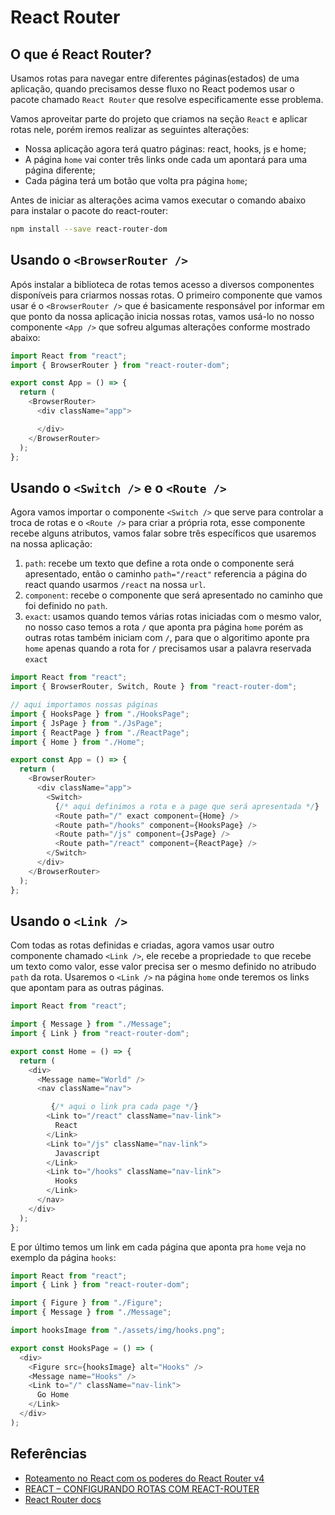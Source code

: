 # React Router

## O que é React Router?

Usamos rotas para navegar entre diferentes páginas\(estados\) de uma aplicação, quando precisamos desse fluxo no React podemos usar o pacote chamado `React Router` que resolve especificamente esse problema.

Vamos aproveitar parte do projeto que criamos na seção `React` e aplicar rotas nele, porém iremos realizar as seguintes alterações:

* Nossa aplicação agora terá quatro páginas: react, hooks, js e home;
* A página `home` vai conter três links onde cada um apontará para uma página diferente;
* Cada página terá um botão que volta pra página `home`;

Antes de iniciar as alterações acima vamos executar o comando abaixo para instalar o pacote do react-router:

```bash
npm install --save react-router-dom
```

## Usando o `<BrowserRouter />`

Após instalar a biblioteca de rotas temos acesso a diversos componentes disponíveis para criarmos nossas rotas. O primeiro componente que vamos usar é o `<BrowserRouter />` que é basicamente responsável por informar em que ponto da nossa aplicação inicia nossas rotas, vamos usá-lo no nosso componente `<App />` que sofreu algumas alterações conforme mostrado abaixo:

```javascript
import React from "react";
import { BrowserRouter } from "react-router-dom";

export const App = () => {
  return (
    <BrowserRouter>
      <div className="app">

      </div>
    </BrowserRouter>
  );
};
```

## Usando o `<Switch />` e o `<Route />`

Agora vamos importar o componente `<Switch />` que serve para controlar a troca de rotas e o `<Route />` para criar a própria rota, esse componente recebe alguns atributos, vamos falar sobre três específicos que usaremos na nossa aplicação:

1. `path`: recebe um texto que define a rota onde o componente será apresentado, então o caminho `path="/react"` referencia a página do react quando usarmos `/react` na nossa `url`.
2. `component`: recebe o componente que será apresentado no caminho que foi definido no `path`.
3. `exact`: usamos quando temos várias rotas iniciadas com o mesmo valor, no nosso caso temos a rota `/` que aponta pra página `home` porém as outras rotas também iniciam com `/`, para que o algoritimo aponte pra `home` apenas quando a rota for `/` precisamos usar a palavra reservada `exact`

```javascript
import React from "react";
import { BrowserRouter, Switch, Route } from "react-router-dom";

// aqui importamos nossas páginas
import { HooksPage } from "./HooksPage";
import { JsPage } from "./JsPage";
import { ReactPage } from "./ReactPage";
import { Home } from "./Home";

export const App = () => {
  return (
    <BrowserRouter>
      <div className="app">
        <Switch>
          {/* aqui definimos a rota e a page que será apresentada */}
          <Route path="/" exact component={Home} />
          <Route path="/hooks" component={HooksPage} />
          <Route path="/js" component={JsPage} />
          <Route path="/react" component={ReactPage} />
        </Switch>
      </div>
    </BrowserRouter>
  );
};
```

## Usando o `<Link />`

Com todas as rotas definidas e criadas, agora vamos usar outro componente chamado `<Link />`, ele recebe a propriedade `to` que recebe um texto como valor, esse valor precisa ser o mesmo definido no atribudo `path` da rota. Usaremos o `<Link />` na página `home` onde teremos os links que apontam para as outras páginas.

```javascript
import React from "react";

import { Message } from "./Message";
import { Link } from "react-router-dom";

export const Home = () => {
  return (
    <div>
      <Message name="World" />
      <nav className="nav">

         {/* aqui o link pra cada page */}
        <Link to="/react" className="nav-link">
          React
        </Link>
        <Link to="/js" className="nav-link">
          Javascript
        </Link>
        <Link to="/hooks" className="nav-link">
          Hooks
        </Link>
      </nav>
    </div>
  );
};
```

E por último temos um link em cada página que aponta pra `home` veja no exemplo da página `hooks`:

```javascript
import React from "react";
import { Link } from "react-router-dom";

import { Figure } from "./Figure";
import { Message } from "./Message";

import hooksImage from "./assets/img/hooks.png";

export const HooksPage = () => (
  <div>
    <Figure src={hooksImage} alt="Hooks" />
    <Message name="Hooks" />
    <Link to="/" className="nav-link">
      Go Home
    </Link>
  </div>
);
```

## Referências

* [Roteamento no React com os poderes do React Router v4](https://medium.com/collabcode/roteamento-no-react-com-os-poderes-do-react-router-v4-fbc191b9937d)
* [REACT – CONFIGURANDO ROTAS COM REACT-ROUTER](https://bognarjunior.wordpress.com/2018/03/31/react-configurando-rotas-com-react-router/)
* [React Router docs](https://reacttraining.com/react-router/)

